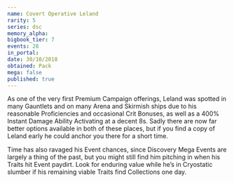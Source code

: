 ```yaml
---
name: Covert Operative Leland
rarity: 5
series: dsc
memory_alpha:
bigbook_tier: 7
events: 28
in_portal:
date: 30/10/2018
obtained: Pack
mega: false
published: true
---
```


As one of the very first Premium Campaign offerings, Leland was spotted in many Gauntlets and on many Arena and Skirmish ships due to his reasonable Proficiencies and occasional Crit Bonuses, as well as a 400% Instant Damage Ability Activating at a decent 8s. Sadly there are now far better options available in both of these places, but if you find a copy of Leland early he could anchor you there for a short time.

Time has also ravaged his Event chances, since Discovery Mega Events are largely a thing of the past, but you might still find him pitching in when his Traits hit Event paydirt. Look for enduring value while he’s in Cryostatic slumber if his remaining viable Traits find Collections one day.
